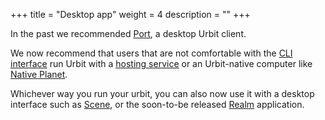 +++
title = "Desktop app"
weight = 4
description = ""
+++

In the past we recommended [Port](https://github.com/urbit/port/releases), a desktop Urbit client.

We now recommend that users that are not comfortable with the [CLI interface](/getting-started/cli) run Urbit with a [hosting service](/getting-started/hosted) or an Urbit-native computer like [Native Planet](https://www.nativeplanet.io/).

Whichever way you run your urbit, you can also now use it with a desktop interface such as [Scene](https://tirrel.io/scene/index.html), or the soon-to-be released [Realm](https://www.holium.com/) application.
